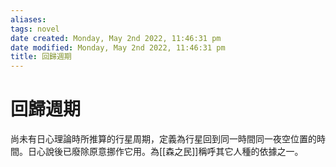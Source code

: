 ```yaml
---
aliases: 
tags: novel
date created: Monday, May 2nd 2022, 11:46:31 pm
date modified: Monday, May 2nd 2022, 11:46:31 pm
title: 回歸週期
---
```


# 回歸週期

尚未有日心理論時所推算的行星周期，定義為行星回到同一時間同一夜空位置的時間。日心說後已廢除原意挪作它用。為[[森之民]]稱呼其它人種的依據之一。